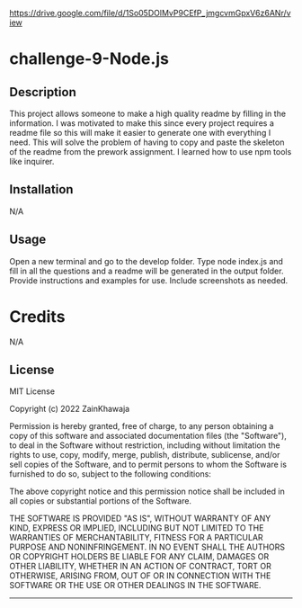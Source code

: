 https://drive.google.com/file/d/1So05DOlMvP9CEfP_jmgcvmGpxV6z6ANr/view

# challenge-9-Node.js

## Description
This project allows someone to make a high quality readme by filling in the information. I was motivated to make this since every project requires a readme file so this will make it easier to generate one with everything I need. This will solve the problem of having to copy and paste the skeleton of the readme from the prework assignment. I learned how to use npm tools like inquirer.

## Installation

N/A

## Usage
Open a new terminal and go to the develop folder. Type node index.js and fill in all the questions and a readme will be generated in the output folder.
Provide instructions and examples for use. Include screenshots as needed.

# Credits

N/A

## License

MIT License

Copyright (c) 2022 ZainKhawaja

Permission is hereby granted, free of charge, to any person obtaining a copy of this software and associated documentation files (the "Software"), to deal in the Software without restriction, including without limitation the rights to use, copy, modify, merge, publish, distribute, sublicense, and/or sell copies of the Software, and to permit persons to whom the Software is furnished to do so, subject to the following conditions:

The above copyright notice and this permission notice shall be included in all copies or substantial portions of the Software.

THE SOFTWARE IS PROVIDED "AS IS", WITHOUT WARRANTY OF ANY KIND, EXPRESS OR IMPLIED, INCLUDING BUT NOT LIMITED TO THE WARRANTIES OF MERCHANTABILITY, FITNESS FOR A PARTICULAR PURPOSE AND NONINFRINGEMENT. IN NO EVENT SHALL THE AUTHORS OR COPYRIGHT HOLDERS BE LIABLE FOR ANY CLAIM, DAMAGES OR OTHER LIABILITY, WHETHER IN AN ACTION OF CONTRACT, TORT OR OTHERWISE, ARISING FROM, OUT OF OR IN CONNECTION WITH THE SOFTWARE OR THE USE OR OTHER DEALINGS IN THE SOFTWARE.

---